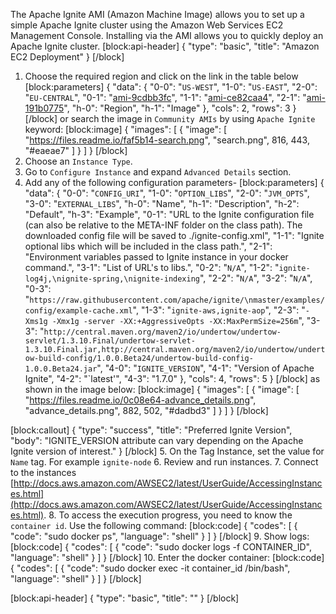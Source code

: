 The Apache Ignite AMI (Amazon Machine Image) allows you to set up a simple Apache Ignite cluster using the Amazon Web Services EC2 Management Console. Installing via the AMI allows you to quickly deploy an Apache Ignite cluster.
[block:api-header]
{
  "type": "basic",
  "title": "Amazon EC2 Deployment"
}
[/block]
1. Choose the required region and click on the link in the table below
[block:parameters]
{
  "data": {
    "0-0": "`US-WEST`",
    "1-0": "`US-EAST`",
    "2-0": "`EU-CENTRAL`",
    "0-1": "[ami-9cdbb3fc](https://console.aws.amazon.com/ec2/home?region=us-west-1#launchAmi=ami-9cdbb3fc)",
    "1-1": "[ami-ce82caa4](https://console.aws.amazon.com/ec2/home?region=us-east-1#launchAmi=ami-ce82caa4)",
    "2-1": "[ami-191b0775](https://console.aws.amazon.com/ec2/home?region=eu-central-1#launchAmi=ami-191b0775)",
    "h-0": "Region",
    "h-1": "Image"
  },
  "cols": 2,
  "rows": 3
}
[/block]
or search the image in `Community AMIs` by using `Apache Ignite` keyword:
[block:image]
{
  "images": [
    {
      "image": [
        "https://files.readme.io/faf5b14-search.png",
        "search.png",
        816,
        443,
        "#eaeae7"
      ]
    }
  ]
}
[/block]
2. Choose an `Instance Type`.
3. Go to `Configure Instance` and expand `Advanced Details` section.
4. Add any of the following configuration parameters-
[block:parameters]
{
  "data": {
    "0-0": "`CONFIG_URI`",
    "1-0": "`OPTION_LIBS`",
    "2-0": "`JVM_OPTS`",
    "3-0": "`EXTERNAL_LIBS`",
    "h-0": "Name",
    "h-1": "Description",
    "h-2": "Default",
    "h-3": "Example",
    "0-1": "URL to the Ignite configuration file (can also be relative to the  META-INF folder on the class path). The downloaded config file will be saved to ./ignite-config.xml",
    "1-1": "Ignite optional libs which will be included in the class path.",
    "2-1": "Environment variables passed to Ignite instance in your docker command.",
    "3-1": "List of URL's to libs.",
    "0-2": "`N/A`",
    "1-2": "`ignite-log4j,\nignite-spring,\nignite-indexing`",
    "2-2": "`N/A`",
    "3-2": "`N/A`",
    "0-3": "`https://raw.githubusercontent.com/apache/ignite/\nmaster/examples/config/example-cache.xml`",
    "1-3": "`ignite-aws,ignite-aop`",
    "2-3": "`-Xms1g -Xmx1g -server -XX:+AggressiveOpts -XX:MaxPermSize=256m`",
    "3-3": "`http://central.maven.org/maven2/io/undertow/undertow-servlet/1.3.10.Final/undertow-servlet-1.3.10.Final.jar,http://central.maven.org/maven2/io/undertow/undertow-build-config/1.0.0.Beta24/undertow-build-config-1.0.0.Beta24.jar`",
    "4-0": "`IGNITE_VERSION`",
    "4-1": "Version of Apache Ignite",
    "4-2": "`latest'",
    "4-3": "1.7.0"
  },
  "cols": 4,
  "rows": 5
}
[/block]
as shown in the image below:
[block:image]
{
  "images": [
    {
      "image": [
        "https://files.readme.io/0c08e64-advance_details.png",
        "advance_details.png",
        882,
        502,
        "#dadbd3"
      ]
    }
  ]
}
[/block]

[block:callout]
{
  "type": "success",
  "title": "Preferred Ignite Version",
  "body": "IGNITE_VERSION attribute can vary depending on the Apache Ignite version of interest."
}
[/block]
5. On the Tag Instance, set the value for `Name` tag. For example `ignite-node`
6. Review and run instances.
7. Connect to the instances [http://docs.aws.amazon.com/AWSEC2/latest/UserGuide/AccessingInstances.html](http://docs.aws.amazon.com/AWSEC2/latest/UserGuide/AccessingInstances.html).
8. To access the execution progress, you need to know the `container id`. Use the following command:
[block:code]
{
  "codes": [
    {
      "code": "sudo docker ps",
      "language": "shell"
    }
  ]
}
[/block]
9. Show logs:
[block:code]
{
  "codes": [
    {
      "code": "sudo docker logs -f CONTAINER_ID",
      "language": "shell"
    }
  ]
}
[/block]
10. Enter the docker container:
[block:code]
{
  "codes": [
    {
      "code": "sudo docker exec -it container_id /bin/bash",
      "language": "shell"
    }
  ]
}
[/block]

[block:api-header]
{
  "type": "basic",
  "title": ""
}
[/block]